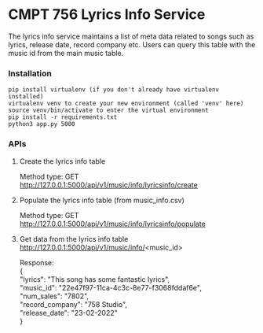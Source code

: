 # CMPT 756 Lyrics Info Service
The lyrics info service maintains a list of meta data related to songs such as lyrics, release date, record company etc. Users can query this table with the music id from the main music table. 

### Installation
    pip install virtualenv (if you don't already have virtualenv installed)
    virtualenv venv to create your new environment (called 'venv' here)
    source venv/bin/activate to enter the virtual environment
    pip install -r requirements.txt
    python3 app.py 5000

### APIs

1. Create the lyrics info table

    Method type: GET <br>
    http://127.0.0.1:5000/api/v1/music/info/lyricsinfo/create

2. Populate the lyrics info table (from music_info.csv)

    Method type: GET <br>
    http://127.0.0.1:5000/api/v1/music/info/lyricsinfo/populate

3. Get data from the lyrics info table <br>
   http://127.0.0.1:5000/api/v1/music/info/<music_id>

   Response: <br>
        { <br>
            "lyrics": "This song has some fantastic lyrics", <br>
            "music_id": "22e47f97-11ca-4c3c-8e77-f3068fddaf6e", <br>
            "num_sales": "7802", <br>
            "record_company": "758 Studio", <br>
            "release_date": "23-02-2022" <br>
        }     
